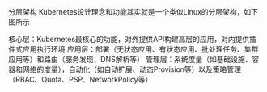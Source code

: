 分层架构
Kubernetes设计理念和功能其实就是一个类似Linux的分层架构，如下图所示

核心层：Kubernetes最核心的功能，对外提供API构建高层的应用，对内提供插件式应用执行环境
应用层：部署（无状态应用、有状态应用、批处理任务、集群应用等）和路由（服务发现、DNS解析等）
管理层：系统度量（如基础设施、容器和网络的度量），自动化（如自动扩展、动态Provision等）以及策略管理（RBAC、Quota、PSP、NetworkPolicy等）
